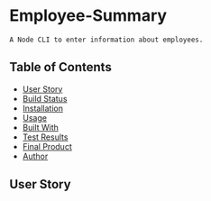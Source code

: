 # Employee-Summary

```
A Node CLI to enter information about employees.
```

## Table of Contents

* [User Story](#User%20Story)
* [Build Status](#Build%20Status)
* [Installation](#Installation)
* [Usage](#Usage)
* [Built With](#Built%20with)
* [Test Results](#Results)
* [Final Product](#Final%20Product)
* [Author](#Author)

## User Story

```